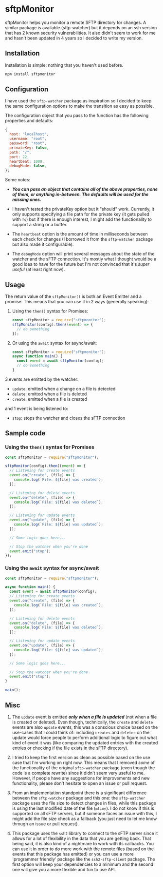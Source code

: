 # sftpMonitor

sftpMonitor helps you monitor a remote SFTP directory for changes.
A similar package is available (sftp-watcher) but it depends on an ssh version that has 2 known security vulnerabilities. It also didn't seem to work for me and hasn't been updated in 4 years so I decided to write my version.

## Installation

Installation is simple: nothing that you haven't used before.

```bash
npm install sftpmonitor
```

## Configuration

I have used the `sftp-watcher` package as inspiration so I decided to keep the same configuration options to make the transition as easy as possible.

The configuration object that you pass to the function has the following properties and defaults:

```javascript
{
  host: "localhost",
  username: "root",
  password: "root",
  privateKey: false,
  path: "/",
  port: 22,
  heartbeat: 1000,
  debugMode: false,
};
```

Some notes:

- _**You can pass an object that contains all of the above properties, none of them, or anything in-between. The defaults will be used for the missing ones.**_

- I haven't tested the privateKey option but it "should" work. Currently, it only supports specifying a file path for the private key (it gets pulled with `fs`) but if there is enough interest, I might add the functionality to support a string or a buffer.

- The `heartbeat` option is the amount of time in milliseconds between each check for changes (I borrowed it from the `sftp-watcher` package but also made it configurable).

- The `debugMode` option will print several messages about the state of the watcher and the sFTP connection. It's mostly what I thought would be a good idea to have for the future but I'm not convinced that it's _super useful_ (at least right now).

## Usage

The return value of the `sftpMonitor()` is both an Event Emitter and a promise. This means that you can use it in 2 ways (generally speaking):

1.  Using the `then()` syntax for Promises:

    ```javascript
    const sftpMonitor = require("sftpmonitor");
    sftpMonitor(config).then((event) => {
      // do something
    });
    ```

2.  Or using the `await` syntax for async/await:
    ```javascript
    const sftpMonitor = require("sftpmonitor");
    async function main() {
      const event = await sftpMonitor(config);
      // do something
    }
    ```

3 events are emitted by the watcher:

- `update`: emitted when a change on a file is detected
- `delete`: emitted when a file is deleted
- `create`: emitted when a file is created

and 1 event is being listened to:

- `stop`: stops the watcher and closes the sFTP connection

## Sample code

### Using the `then()` syntax for Promises

```javascript
const sftpMonitor = require("sftpmonitor");

sftpMonitor(config).then((event) => {
  // Listening for create events
  event.on("create", (file) => {
    console.log(`File: ${file} was created`);
  });

  // Listening for delete events
  event.on("delete", (file) => {
    console.log(`File: ${file} was deleted`);
  });

  // Listening for update events
  event.on("update", (file) => {
    console.log(`File: ${file} was updated`);
  });

  // Some logic goes here...

  // Stop the watcher when you're done
  event.emit("stop");
});
```

### Using the `await` syntax for async/await

```javascript
const sftpMonitor = require("sftpmonitor");

async function main() {
  const event = await sftpMonitor(config);
  // Listening for create events
  event.on("create", (file) => {
    console.log(`File: ${file} was created`);
  });

  // Listening for delete events
  event.on("delete", (file) => {
    console.log(`File: ${file} was deleted`);
  });

  // Listening for update events
  event.on("update", (file) => {
    console.log(`File: ${file} was updated`);
  });

  // Some logic goes here...

  // Stop the watcher when you're done
  event.emit("stop");
}

main();
```

## Misc

1. The `update` event is emitted _**only when a file is updated**_ (not when a file is created or deleted). Even though, technically, the `create` and `delete` events are also `update` events, this was a conscious choice based on the use-cases that I could think of: including `creates` and `deletes` on the update would force people to perform additional logic to figure out what kind of event it was (like comparing the updated entries with the created entries or checking if the file exists in the sFTP directory).

2. I tried to keep the first version as clean as possible based on the use case that I'm working on right now. This means that I removed _some_ of the functionality of the original `sftp-watcher` package (even though the code is a complete rewrite) since it didn't seem very useful to me. However, if people have any suggestions for improvements and new functionality, please don't hesitate to open an issue or pull request.

3. From an implementation standpoint there is a significant difference between the `sftp-watcher` package and this one: the `sftp-watcher` package uses the file size to detect changes in files, while this package is using the last modified date of the file (`mtime`). I do not know if this is supported on all sFTP servers, but if someone faces an issue with this, I might add the file size check as a fallback (you just need to let me know through an issue or pull request).

4. This package uses the `ssh2` library to connect to the sFTP server since it allows for a lot of flexibility in the data that you are getting back. That being said, it is also kind of a nightmare to work with its callbacks. You can use it in order to do more work with the remote files (based on the events that this package has emitted) or you can use a more 'programmer friendly' package like the `ssh2-sftp-client` package. The first option will keep your dependencies to a minimum and the second one will give you a more flexible and fun to use API.
